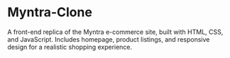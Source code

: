 # Myntra-Clone
A front-end replica of the Myntra e-commerce site, built with HTML, CSS, and JavaScript. Includes homepage, product listings, and responsive design for a realistic shopping experience.
